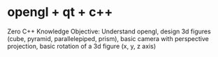 # opengl + qt + c++
Zero C++ Knowledge
Objective: Understand opengl, design 3d figures (cube, pyramid, parallelepiped, prism), basic camera with perspective projection, basic rotation of a 3d figure (x, y, z axis)

